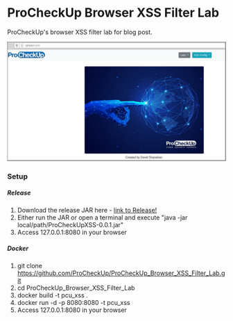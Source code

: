 # ProCheckUp Browser XSS Filter Lab
ProCheckUp's browser XSS filter lab for blog post.

![App](https://github.com/ProCheckUp/ProCheckUp_Browser_XSS_Filter_Lab/blob/master/showcase_image.png)

### Setup
##### Release
1. Download the release JAR here - [link to Release!](https://github.com/ProCheckUp/ProCheckUp_Browser_XSS_Filter_Lab/releases)
2. Either run the JAR or open a terminal and execute "java -jar local/path/ProCheckUpXSS-0.0.1.jar"
3. Access 127.0.0.1:8080 in your browser

##### Docker
1. git clone https://github.com/ProCheckUp/ProCheckUp_Browser_XSS_Filter_Lab.git
2. cd ProCheckUp_Browser_XSS_Filter_Lab
3. docker build -t pcu_xss .
4. docker run -d -p 8080:8080 -t pcu_xss
5. Access 127.0.0.1:8080 in your browser
